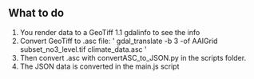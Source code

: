 ## What to do

1. You render data to a GeoTiff
1.1 gdalinfo <filename> to see the info 
2. Convert GeoTiff to .asc file: 
'
gdal_translate -b 3 -of AAIGrid subset_no3_level.tif climate_data.asc
'
3. Then convert .asc with convertASC_to_JSON.py in the scripts folder.
4. The JSON data is converted in the main.js script